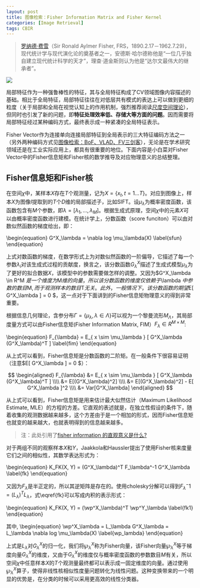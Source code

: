 ```yaml
---
layout: post
title: 图像检索：Fisher Information Matrix and Fisher Kernel
categories: [Image Retrieval]
tags: CBIR
---
```


> [罗纳德·费雪](http://wiki.mbalib.com/wiki/%E7%BD%97%E7%BA%B3%E5%BE%B7%C2%B7%E8%B4%B9%E9%9B%AA)（Sir Ronald Aylmer Fisher, FRS，1890.2.17－1962.7.29)，现代统计学与现代演化论的奠基者之一，安德斯·哈尔德称他是“一位几乎独自建立现代统计科学的天才”，理查·道金斯则认为他是“达尔文最伟大的继承者”。 

![](http://ose5hybez.bkt.clouddn.com/2015/1002/Ronald_Aylmer_Fisher.jpg) 

局部特征作为一种强鲁棒性的特征，其与全局特征构成了CV领域图像内容描述的基础。相比于全局特征，局部特征往往在对低层共有模式的表达上可以做到更细的粒度（关于局部和全局在视觉认知上的作用机制，强烈推荐阅读[尺度空间理论](https://en.wikipedia.org/wiki/Scale_space)），但同时也引发了新的问题，即**特征处理效率低、存储大等方面的问题**。因而需要将局部特征经过某种编码方式，最终表示成一种紧凑的全局特征表示。

Fisher Vector作为连接单向连接局部特征到全局表示的三大特征编码方法之一（另外两种编码方式见[图像检索：BoF、VLAD、FV三剑客](http://yongyuan.name/blog/CBIR-BoF-VLAD-FV.html)），无论是在学术研究领域还是在工业实际应用上，都具有很重要的地位。下面内容是小白菜对Fisher Vector中的Fisher信息矩和Fisher核的数学推导及对应物理意义的总结整理。

## Fisher信息矩和Fisher核

在空间$\chi$中，某样本$X$存在$T$个观测量，记为$X = \lbrace x_t, t=1 \dots T \rbrace$。对应到图像上，样本$X$为图像$I$提取到的$T$个$D$维的局部描述子，比如SIFT。设$\mu_\lambda$为概率密度函数，该函数包含有$M$个参数，即$\lambda = [\lambda_1, \dots, \lambda_M]$。根据生成式原理，空间$\chi$中的元素$X$可以由概率密度函数进行建模。在统计学上，分数函数（score funciton）可以由对数似然函数的梯度给出，即：

\begin{equation}
G^X_\lambda = \nabla log \mu_\lambda(X)
\label{sfun}
\end{equation}

上式对数函数的梯度，在数学形式上为对数似然函数的一阶偏导，它描述了每一个参数$\lambda_i$对该生成式过程的贡献度，换言之，该分数函数$G^X_\lambda$描述了生成式模型$\mu_\lambda$为了更好的拟合数据$X$，该模型中的参数需要做怎样的调整。又因为$G^X_\lambda \in R^M $是一个维度为$M$维的向量，所以该分数函数的维度仅依赖于$\lambda $中参数的数目$M$, 而于观测样本的数目$T$无关。此外，一般情况下，该分数函数的期望$E[ G^X_\lambda ] = 0 $，这一点对于下面讲到的Fisher信息矩物理意义的得到非常重要。

根据信息几何理论，含参分布$\Gamma = \lbrace \mu_\lambda, \lambda \in \Lambda \rbrace$可以视为一个黎曼流形$M_\Lambda$，其局部度量方式可以由Fisher信息矩(Fisher Information Matrix, FIM）$F_\lambda \in R^{M \times M}$:

\begin{equation}
F_{\lambda} = E_{ x \sim \mu_\lambda } [ G^X_\lambda (G^X_\lambda)^T ]
\label{fim}
\end{equation}

从上式可以看到，Fisher信息矩是分数函数的二阶矩。在一般条件下很容易证明（注意$E[ G^X_\lambda ] = 0 $）：

$$
\begin{aligned}
F_{\lambda} &= E_{ x \sim \mu_\lambda } [ G^X_\lambda (G^X_\lambda)^T ] \\\\
            &= E[(G^X_\lambda)^2] \\\\
            &= E[(G^X_\lambda)^2] - E[ G^X_\lambda ]^2 \\\\
            &= Var[G^X_\lambda]
\end{aligned}
$$

从上式可以看到，Fisher信息矩是用来估计最大似然估计（Maximum Likelihood Estimate, MLE）的方程的方差。它直观的表述就是，在独立性假设的条件下，随着收集的观测数据越来越多，这个方差由于是一个相加的形式，因而Fisher信息矩也就变的越来越大，也就表明得到的信息越来越多。

> 注：此处引用了[fisher information 的直观意义是什么?](https://www.zhihu.com/question/26561604)

对于两组不同的观察样本$X$和$Y$，Jaakkola和Haussler提出了使用Fisher核来度量它们之间的相似性，其数学表达形式为：

\begin{equation}
K_FK(X, Y) = (G^X_\lambda)^T F_\lambda^-1 G^X_\lambda
\label{fk}
\end{equation}

又因为$F_{\lambda}$是半正定的，所以其逆矩阵是存在的。使用cholesky分解可以得到$F_\lambda^-1 = (L_\lambda)^T L_\lambda$，式\eqref{fk}可以写成内积的表示形式：

\begin{equation}
K_FK(X, Y) = (\wp^X_\lambda)^T \wp^Y_\lambda
\label{fk1}
\end{equation}

其中,
\begin{equation}
\wp^X_\lambda = L_\lambda G^X_\lambda = L_\lambda \nabla log \mu_\lambda(X)
\label{wp_lambda}
\end{equation}

上式是$L_\lambda$对$G^X_\lambda$的归一化，我们将$\wp^X_\lambda$称为Fisher向量，该Fisher向量$\wp^X_\lambda$等于梯度向量$G^X_\lambda$的维度，又由于$G^X_\lambda$的维度仅与概率密度函数的参数数目$M$有关，所以空间$\chi$中任意样本$X$的$T$个观测量最终都可以表示成一固定维度的向量。通过使用$\wp^X_\lambda$算子，使得非线性核相似性度量问题转化为线性问题。这种变换带来的一个明显的优势是，在分类的时候可以采用更高效的线性分类器。
